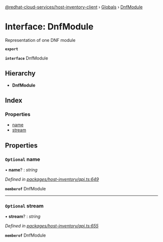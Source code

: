 [@redhat-cloud-services/host-inventory-client](../README.md) › [Globals](../globals.md) › [DnfModule](dnfmodule.md)

# Interface: DnfModule

Representation of one DNF module

**`export`** 

**`interface`** DnfModule

## Hierarchy

* **DnfModule**

## Index

### Properties

* [name](dnfmodule.md#optional-name)
* [stream](dnfmodule.md#optional-stream)

## Properties

### `Optional` name

• **name**? : *string*

*Defined in [packages/host-inventory/api.ts:649](https://github.com/RedHatInsights/javascript-clients/blob/master/packages/host-inventory/api.ts#L649)*

**`memberof`** DnfModule

___

### `Optional` stream

• **stream**? : *string*

*Defined in [packages/host-inventory/api.ts:655](https://github.com/RedHatInsights/javascript-clients/blob/master/packages/host-inventory/api.ts#L655)*

**`memberof`** DnfModule
